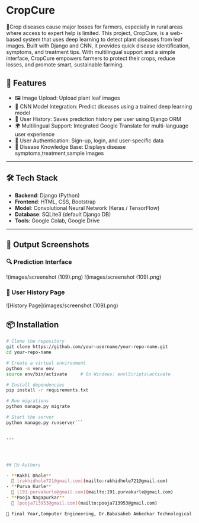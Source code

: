 # CropCure
🌾Crop diseases cause major losses for farmers, especially in rural areas where access to expert help is limited. This project, CropCure, is a web-based system that uses deep learning to detect plant diseases from leaf images. Built with Django and CNN, it provides quick disease identification, symptoms, and treatment tips. With multilingual support and a simple interface, CropCure empowers farmers to protect their crops, reduce losses, and promote smart, sustainable farming.
## 🚀 Features

- 🖼️ Image Upload: Upload plant leaf images
- 🤖 CNN Model Integration: Predict diseases using a trained deep learning model
- 💾 User History: Saves prediction history per user using Django ORM
- 🌍 Multilingual Support: Integrated Google Translate for multi-language user experience
- 🔐 User Authentication: Sign-up, login, and user-specific data
- 🧠 Disease Knowledge Base: Displays disease symptoms,treatment,sample images

---

## 🛠️ Tech Stack

- **Backend**: Django (Python)
- **Frontend**: HTML, CSS, Bootstrap
- **Model**: Convolutional Neural Network (Keras / TensorFlow)
- **Database**: SQLite3 (default Django DB)
- **Tools**: Google Colab, Google Drive

---

## 📸 Output Screenshots

### 🔍 Prediction Interface
!(images/screenshot (109).png)
!(images/screenshot (109).png)

### 🧾 User History Page
![History Page](images/screenshot (109).png)

## 📦 Installation

```bash
# Clone the repository
git clone https://github.com/your-username/your-repo-name.git
cd your-repo-name

# Create a virtual environment
python -m venv env
source env/bin/activate     # On Windows: env\Scripts\activate

# Install dependencies
pip install -r requirements.txt

# Run migrations
python manage.py migrate

# Start the server
python manage.py runserver```


---




## 🙋‍♀️ Authors

- **Rakhi Dhole**  
  📧 [rakhidhole721@gmail.com](mailto:rakhidhole721@gmail.com)
- **Purva Kurle**  
  📧 [191.purvakurle@gmail.com](mailto:191.purvakurle@gmail.com)
- **Pooja Nagapurkar**  
  📧 [pooja713953@gmail.com](mailto:pooja713953@gmail.com)

📍 Final Year,Computer Engineering, Dr.Babasaheb Ambedkar Technological University




